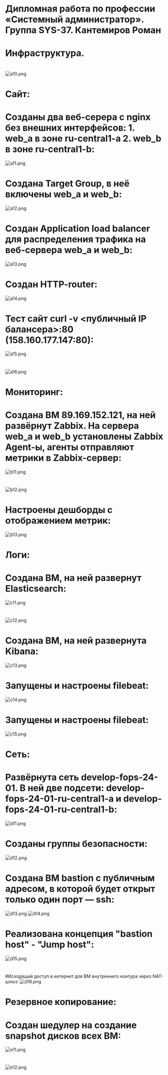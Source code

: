 # Дипломная работа по профессии «Системный администратор». Группа SYS-37. Кантемиров Роман
#
# Инфраструктура.
#
![a10.png](https://github.com/kantemirovrs/SYS37_KantemirovRS/blob/main/img/a10.png)
#
# Сайт:
#
# Созданы два веб-серера с nginx без внешних интерфейсов: 1. web_a  в зоне ru-central1-a 2. web_b в зоне ru-central1-b:
![a11.png](https://github.com/kantemirovrs/SYS37_KantemirovRS/blob/main/img/a11.png)
#
# Создана Target Group, в неё включены web_a и web_b:
![a12.png](https://github.com/kantemirovrs/SYS37_KantemirovRS/blob/main/img/a12.png)
#
# Создан Application load balancer для распределения трафика на веб-сервера web_a и web_b: 
![a13.png](https://github.com/kantemirovrs/SYS37_KantemirovRS/blob/main/img/a13.png)
#
# Создан HTTP-router:
![a14.png](https://github.com/kantemirovrs/SYS37_KantemirovRS/blob/main/img/a14.png)
#
# Тест сайт curl -v <публичный IP балансера>:80 (158.160.177.147:80):
![a15.png](https://github.com/kantemirovrs/SYS37_KantemirovRS/blob/main/img/a15.png)
#
![a16.png](https://github.com/kantemirovrs/SYS37_KantemirovRS/blob/main/img/a16.png)
#
# Мониторинг:
#
# Создана ВМ 89.169.152.121, на ней развёрнут Zabbix. На сервера web_a и web_b установлены Zabbix Agent-ы, агенты отправляют метрики в Zabbix-сервер:
![b11.png](https://github.com/kantemirovrs/SYS37_KantemirovRS/blob/main/img/b11.png)
#
![b12.png](https://github.com/kantemirovrs/SYS37_KantemirovRS/blob/main/img/b12.png)
#
# Настроены дешборды с отображением метрик:
![b13.png](https://github.com/kantemirovrs/SYS37_KantemirovRS/blob/main/img/b13.png)
#
# Логи:
#
# Cоздана ВМ, на ней развернут Elasticsearch:
![c11.png](https://github.com/kantemirovrs/SYS37_KantemirovRS/blob/main/img/c11.png)
#
![c12.png](https://github.com/kantemirovrs/SYS37_KantemirovRS/blob/main/img/c12.png)
#
# Cоздана ВМ, на ней развернута Kibana:
![c13.png](https://github.com/kantemirovrs/SYS37_KantemirovRS/blob/main/img/c13.png)
#
# Запущены и настроены filebeat:
![c14.png](https://github.com/kantemirovrs/SYS37_KantemirovRS/blob/main/img/c14.png)
# 
# Запущены и настроены filebeat:
![c15.png](https://github.com/kantemirovrs/SYS37_KantemirovRS/blob/main/img/c15.png)
#
# Сеть:
#
# Развёрнута сеть develop-fops-24-01. В ней две подсети: develop-fops-24-01-ru-central1-a и develop-fops-24-01-ru-central1-b:
![d11.png](https://github.com/kantemirovrs/SYS37_KantemirovRS/blob/main/img/d11.png)
#
# Созданы группы безопасности:
![d12.png](https://github.com/kantemirovrs/SYS37_KantemirovRS/blob/main/img/d12.png)
#
# Создана ВМ bastion с публичным адресом, в которой будет открыт только один порт — ssh:
![d13.png](https://github.com/kantemirovrs/SYS37_KantemirovRS/blob/main/img/d13.png)
![d14.png](https://github.com/kantemirovrs/SYS37_KantemirovRS/blob/main/img/d14.png)
#
# Реализована концепция "bastion host" - "Jump host":
![d15.png](https://github.com/kantemirovrs/SYS37_KantemirovRS/blob/main/img/d15.png)
#
#Исходящий доступ в интернет для ВМ внутреннего контура через NAT-шлюз:
![d16.png](https://github.com/kantemirovrs/SYS37_KantemirovRS/blob/main/img/d16.png)
#
# Резервное копирование:
#
# Создан шедулер на создание snapshot дисков всех ВМ:
![e11.png](https://github.com/kantemirovrs/SYS37_KantemirovRS/blob/main/img/e11.png)
#
![e12.png](https://github.com/kantemirovrs/SYS37_KantemirovRS/blob/main/img/e12.png)
